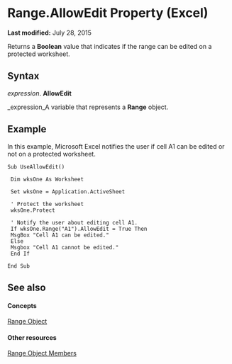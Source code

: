 
# Range.AllowEdit Property (Excel)

 **Last modified:** July 28, 2015

Returns a  **Boolean** value that indicates if the range can be edited on a protected worksheet.

## Syntax

 _expression_. **AllowEdit**

 _expression_A variable that represents a  **Range** object.


## Example

In this example, Microsoft Excel notifies the user if cell A1 can be edited or not on a protected worksheet.


```
Sub UseAllowEdit() 
 
 Dim wksOne As Worksheet 
 
 Set wksOne = Application.ActiveSheet 
 
 ' Protect the worksheet 
 wksOne.Protect 
 
 ' Notify the user about editing cell A1. 
 If wksOne.Range("A1").AllowEdit = True Then 
 MsgBox "Cell A1 can be edited." 
 Else 
 Msgbox "Cell A1 cannot be edited." 
 End If 
 
End Sub
```


## See also


#### Concepts


 [Range Object](b8207778-0dcc-4570-1234-f130532cc8cd.md)
#### Other resources


 [Range Object Members](4336bf81-1e63-7e44-1792-baf366a027a7.md)
